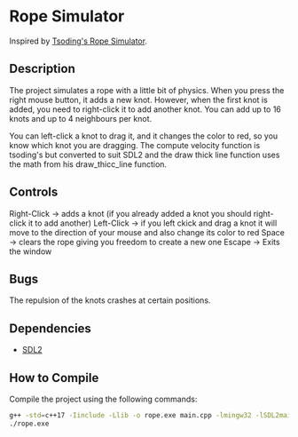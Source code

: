 # Rope Simulator

Inspired by [Tsoding's Rope Simulator](https://github.com/tsoding/rope-jai).

## Description
The project simulates a rope with a little bit of physics. 
When you press the right mouse button, it adds a new knot. 
However, when the first knot is added, you need to right-click it to add another knot. You can add up to 16 knots and up to 4 neighbours per knot.

You can left-click a knot to drag it, and it changes the color to red,
so you know which knot you are dragging. The compute velocity function is tsoding's but converted to suit SDL2 and the draw thick line function uses the math from his draw_thicc_line function.

## Controls
Right-Click -> adds a knot (if you already added a knot you should right-click it to add another)
Left-Click  -> if you left ckick and drag a knot it will move to the direction of your mouse and also change its color to red
Space       -> clears the rope giving you freedom to create a new one
Escape      -> Exits the window

## Bugs
The repulsion of the knots crashes at certain positions.

## Dependencies
- [SDL2](https://www.libsdl.org/)

## How to Compile
Compile the project using the following commands:

```bash
g++ -std=c++17 -Iinclude -Llib -o rope.exe main.cpp -lmingw32 -lSDL2main -lSDL2
./rope.exe
